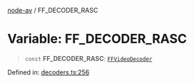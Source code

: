 [node-av](../globals.md) / FF\_DECODER\_RASC

# Variable: FF\_DECODER\_RASC

> `const` **FF\_DECODER\_RASC**: [`FFVideoDecoder`](../type-aliases/FFVideoDecoder.md)

Defined in: [decoders.ts:256](https://github.com/seydx/av/blob/f8631fc881b394300b1479f511d55cf1c370a87f/src/constants/decoders.ts#L256)
